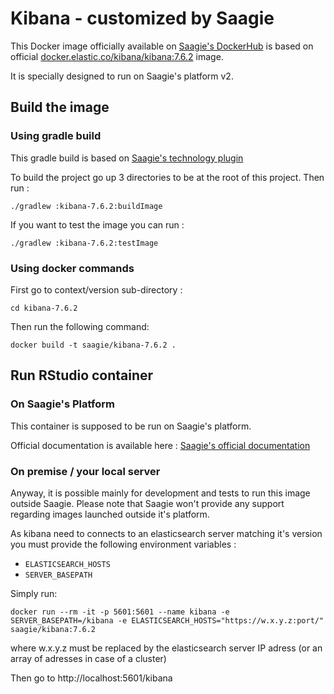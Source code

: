 # Kibana - customized by Saagie

This Docker image officially available on [Saagie's DockerHub](https://hub.docker.com/r/saagie/kibana) is based on official [docker.elastic.co/kibana/kibana:7.6.2](https://www.elastic.co/guide/en/kibana/current/docker.html) image.

It is specially designed to run on Saagie's platform v2.


## Build the image

### Using gradle build 

This gradle build is based on [Saagie's technology plugin](https://github.com/saagie/technologies-plugin) 

To build the project go up 3 directories to be at the root of this project.
Then run :

```
./gradlew :kibana-7.6.2:buildImage
```

If you want to test the image you can run :
```
./gradlew :kibana-7.6.2:testImage
```

### Using docker commands

First go to context/version sub-directory :

```
cd kibana-7.6.2
```

Then run the following command:
```
docker build -t saagie/kibana-7.6.2 .
```
     
## Run RStudio container

### On Saagie's Platform 

This container is supposed to be run on Saagie's platform.

Official documentation is available here : [Saagie's official documentation](https://docs.saagie.io/product/latest/sdk/index.html)

### On premise / your local server

Anyway, it is possible mainly for development and tests to run this image outside Saagie.
Please note that Saagie won't provide any support regarding images launched outside it's platform.

As kibana need to connects to an elasticsearch server matching it's version you must provide the following environment variables :
 - `ELASTICSEARCH_HOSTS` 
 - `SERVER_BASEPATH` 
 
Simply run: 
```
docker run --rm -it -p 5601:5601 --name kibana -e SERVER_BASEPATH=/kibana -e ELASTICSEARCH_HOSTS="https://w.x.y.z:port/" saagie/kibana:7.6.2
```
where w.x.y.z must be replaced by the elasticsearch server IP adress (or an array of adresses in case of a cluster)

Then go to http://localhost:5601/kibana 